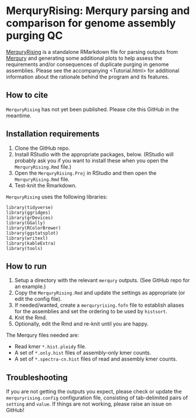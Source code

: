 # MerquryRising: Merqury parsing and comparison for genome assembly purging QC

[MerquryRising](https://github.com/slimsuite/MerquryRising) is a standalone RMarkdown file for parsing outputs from [Merqury](https://github.com/marbl/merqury) and generating some additional plots to help assess the requirements and/or consequences of duplicate purging in genome assemblies. Please see the accompanying <Tutorial.html> for additional information about the rationale behind the program and its features. 

## How to cite

`MerquryRising` has not yet been published. Please cite this GitHub in the meantime.

## Installation requirements

1. Clone the GitHub repo.
2. Install RStudio with the appropriate packages, below. (RStudio will probably ask you if you want to install these when you open the `MerquryRising.Rmd` file.)
3. Open the `MerquryRising.Proj` in RStudio and then open the `MerquryRising.Rmd` file.
4. Test-knit the Rmarkdown.

`MerquryRising` uses the following libraries:

```
library(tidyverse)
library(ggridges)
library(grDevices)
library(GGally)
library(RColorBrewer)
library(ggstatsplot)
library(writexl)
library(kableExtra)
library(tools)
```

## How to run

1. Setup a directory with the relevant `merqury` outputs. (See GitHub repo for an example.)
2. Copy the `MerquryRising.Rmd` and update the settings as appropriate (or edit the config file).
3. If needed/wanted, create a `merquryrising.fofn` file to establish aliases for the assemblies and set the ordering to be used by `histsort`.
4. Knit the Rmd.
5. Optionally, edit the Rmd and re-knit until you are happy.

The Merqury files needed are:
* Read kmer `*.hist.ploidy` file.
* A set of `*.only.hist` files of assembly-only kmer counts.
* A set of `*.spectra-cn.hist` files of read and assembly kmer counts.

## Troubleshooting

If you are not getting the outputs you expect, please check or update the `merquryrising.config` configuration file, consisting of tab-delimited pairs of `setting` and `value`. If things are not working, please raise an issue on GitHub!